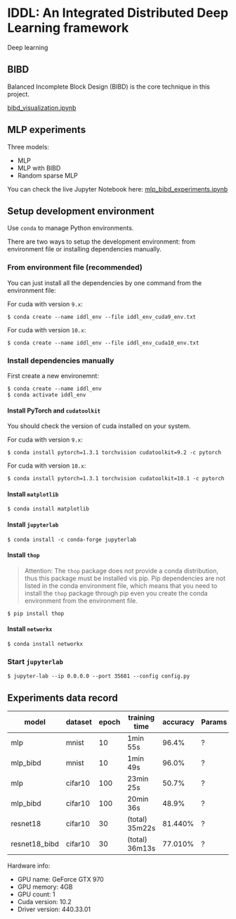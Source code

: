 # IDDL: An Integrated Distributed Deep Learning framework

Deep learning

## BIBD

Balanced Incomplete Block Design (BIBD) is the core technique in this project.

[bibd_visualization.ipynb](https://nbviewer.jupyter.org/github/DerekDick/iid2019-final-project/blob/master/bibd_visualization.ipynb)

## MLP experiments

Three models:
- MLP
- MLP with BIBD
- Random sparse MLP

You can check the live Jupyter Notebook here: [mlp_bibd_experiments.ipynb](https://nbviewer.jupyter.org/github/DerekDick/iid2019-final-project/blob/master/mlp/mlp_bibd_experiments.ipynb)

## Setup development environment

Use `conda` to manage Python environments.

There are two ways to setup the development environment: from environment file or installing dependencies manually.

### From environment file (recommended)

You can just install all the dependencies by one command from the environment file:

For cuda with version `9.x`:
```shell
$ conda create --name iddl_env --file iddl_env_cuda9_env.txt
```

For cuda with version `10.x`:
```shell
$ conda create --name iddl_env --file iddl_env_cuda10_env.txt
```

### Install dependencies manually

First create a new environemnt:

```shell
$ conda create --name iddl_env
$ conda activate iddl_env
```

#### Install PyTorch and `cudatoolkit`

You should check the version of cuda installed on your system.

For cuda with version `9.x`:

```shell
$ conda install pytorch=1.3.1 torchvision cudatoolkit=9.2 -c pytorch
```

For cuda with version `10.x`:

```shell
$ conda install pytorch=1.3.1 torchvision cudatoolkit=10.1 -c pytorch
```

#### Install `matplotlib`

```shell
$ conda install matplotlib
```

#### Install `jupyterlab`

```shell
$ conda install -c conda-forge jupyterlab
```

#### Install `thop`

> Attention: The `thop` package does not provide a conda distribution, thus this package must be installed vis pip. Pip dependencies are not listed in the conda environment file, which means that you need to install the `thop` package through pip even you create the conda environment from the environment file.

```shell
$ pip install thop
```

#### Install `networkx`

```shell
$ conda install networkx
```

### Start `jupyterlab`

```shell
$ jupyter-lab --ip 0.0.0.0 --port 35681 --config config.py
```

## Experiments data record

| model | dataset | epoch | training time | accuracy | Params | FLOPs |
|---|---|---|---|---|---|---|
| mlp | mnist | 10 | 1min 55s | 96.4% | ? | 0.08M |
| mlp_bibd | mnist | 10 | 1min 49s | 96.0% | ? | 0.08M |
| mlp | cifar10 | 100 | 23min 25s | 50.7% | ? | 0.31M |
| mlp_bibd | cifar10 | 100 | 20min 36s | 48.9% | ? | 0.30M |
| resnet18 | cifar10 | 30 | (total) 35m22s | 81.440% | ? | 557.89M |
| resnet18_bibd | cifar10 | 30 | (total) 36m13s | 77.010% | ? |

Hardware info:
- GPU name: GeForce GTX 970
- GPU memory: 4GB
- GPU count: 1
- Cuda version: 10.2
- Driver version: 440.33.01
